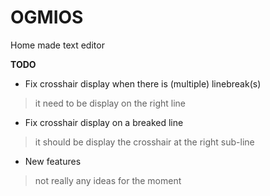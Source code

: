 # OGMIOS

Home made text editor

**TODO**
- Fix crosshair display when there is (multiple) linebreak(s)
> it need to be display on the right line
- Fix crosshair display on a breaked line
> it should be display the crosshair at the right sub-line
- New features
> not really any ideas for the moment
